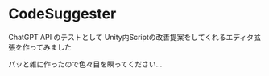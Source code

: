 # CodeSuggester
ChatGPT API のテストとして
Unity内Scriptの改善提案をしてくれるエディタ拡張を作ってみました

パッと雑に作ったので色々目を瞑ってください...
